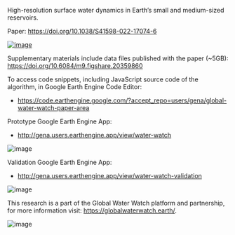 High-resolution surface water dynamics in Earth’s small and medium-sized reservoirs.

Paper: https://doi.org/10.1038/S41598-022-17074-6

[![image](https://user-images.githubusercontent.com/169821/184420138-2d6815e7-4760-4637-9f93-e1beff14fe5e.png)](https://doi.org/10.1038/S41598-022-17074-6)

Supplementary materials include data files published with the paper (~5GB): https://doi.org/10.6084/m9.figshare.20359860

To access code snippets, including JavaScript source code of the algorithm, in Google Earth Engine Code Editor:

* https://code.earthengine.google.com/?accept_repo=users/gena/global-water-watch-paper-area

Prototype Google Earth Engine App:

* http://gena.users.earthengine.app/view/water-watch

![image](https://user-images.githubusercontent.com/169821/173349993-94241e2d-585d-4fd9-957e-87cb6e07ce42.png)

Validation Google Earth Engine App:

* http://gena.users.earthengine.app/view/water-watch-validation

![image](https://user-images.githubusercontent.com/169821/180023268-150c42a9-9bc5-428f-b00b-a0e8402e75d2.png)

This research is a part of the Global Water Watch platform and partnership, for more information visit: https://globalwaterwatch.earth/.

![image](https://user-images.githubusercontent.com/169821/180023671-e6e3ab68-c87e-40a6-ad99-5500e8fef81a.png)
